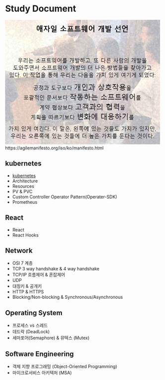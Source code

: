 # Study Document
<img src="https://github.com/limes22/study/blob/main/SE/agilemanifest.jpg" width="500" height="400">
https://agilemanifesto.org/iso/ko/manifesto.html

## kubernetes
+ [kubernetes](#https://github.com/limes22/study/blob/main/Kubernetes/kubernetes%20%EB%9E%80.pdf)
+ Architecture
+ Resources
+ PV & PVC
+ Custom Controller Operator Pattern(Operater-SDK)
+ Prometheus

## React
+ React
+ React Hooks

## Network
+ OSI 7 계층
+ TCP 3 way handshake & 4 way handshake
+ TCP/IP 흐름제어 & 혼잡제어
+ UDP
+ 대칭키 & 공개키
+ HTTP & HTTPS
+ Blocking/Non-blocking & Synchronous/Asynchronous

## Operating System
+ 프로세스 vs 스레드
+ 데드락 (DeadLock)
+ 세마포어(Semaphore) & 뮤텍스 (Mutex)

## Software Engineering
+ 객체 지향 프로그래밍 (Object-Oriented Programming)
+ 마이크로서비스 아키텍처 (MSA)
